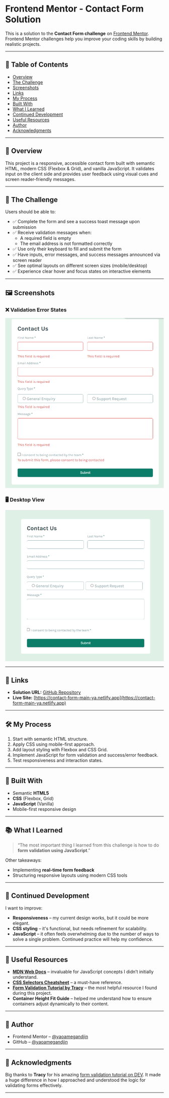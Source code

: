 # Frontend Mentor - Contact Form Solution

This is a solution to the **Contact Form challenge** on [Frontend Mentor](https://www.frontendmentor.io/challenges). Frontend Mentor challenges help you improve your coding skills by building realistic projects.

---

## 📑 Table of Contents

- [Overview](#overview)
- [The Challenge](#the-challenge)
- [Screenshots](#screenshots)
- [Links](#links)
- [My Process](#my-process)
- [Built With](#built-with)
- [What I Learned](#what-i-learned)
- [Continued Development](#continued-development)
- [Useful Resources](#useful-resources)
- [Author](#author)
- [Acknowledgments](#acknowledgments)

---

## 🧾 Overview

This project is a responsive, accessible contact form built with semantic HTML, modern CSS (Flexbox & Grid), and vanilla JavaScript. It validates input on the client side and provides user feedback using visual cues and screen reader-friendly messages.

---

## 🏁 The Challenge

Users should be able to:

- ✅ Complete the form and see a success toast message upon submission
- ✅ Receive validation messages when:
  - A required field is empty
  - The email address is not formatted correctly
- ✅ Use only their keyboard to fill and submit the form
- ✅ Have inputs, error messages, and success messages announced via screen reader
- ✅ See optimal layouts on different screen sizes (mobile/desktop)
- ✅ Experience clear hover and focus states on interactive elements

---

## 🖼️ Screenshots

### ❌ Validation Error States  
![Validation Errors](image-1.png)

### 🖥️ Desktop View  
![Desktop Layout](image.png)

---

## 🔗 Links

- **Solution URL:** [GitHub Repository](https://github.com/yaoamegandjin/web-dev-challenges/tree/main/contact-form-main)
- **Live Site:** [https://contact-form-main-ya.netlify.app](https://contact-form-main-ya.netlify.app)

---

## 🛠️ My Process

1. Start with semantic HTML structure.
2. Apply CSS using mobile-first approach.
3. Add layout styling with Flexbox and CSS Grid.
4. Implement JavaScript for form validation and success/error feedback.
5. Test responsiveness and interaction states.

---

## 🧱 Built With

- Semantic **HTML5**
- **CSS** (Flexbox, Grid)
- **JavaScript** (Vanilla)
- Mobile-first responsive design

---

## 📚 What I Learned

> “The most important thing I learned from this challenge is how to do **form validation using JavaScript**.”

Other takeaways:

- Implementing **real-time form feedback**
- Structuring responsive layouts using modern CSS tools

---

## 🧩 Continued Development

I want to improve:

- **Responsiveness** – my current design works, but it could be more elegant.
- **CSS styling** – it's functional, but needs refinement for scalability.
- **JavaScript** – it often feels overwhelming due to the number of ways to solve a single problem. Continued practice will help my confidence.

---

## 📖 Useful Resources

- **[MDN Web Docs](https://developer.mozilla.org/)** – invaluable for JavaScript concepts I didn’t initially understand.
- **[CSS Selectors Cheatsheet](https://frontend30.com/css-selectors-cheatsheet/)** – a must-have reference.
- **[Form Validation Tutorial by Tracy](https://dev.to/tracydev)** – the most helpful resource I found during this project.
- **Container Height Fit Guide** – helped me understand how to ensure containers adjust dynamically to their content.

---

## 👤 Author

- Frontend Mentor – [@yaoamegandjin](https://www.frontendmentor.io/profile/yaoamegandjin)
- GitHub – [@yaoamegandjin](https://github.com/yaoamegandjin)

---

## 🙏 Acknowledgments

Big thanks to **Tracy** for his amazing [form validation tutorial on DEV](https://dev.to/tracydev). It made a huge difference in how I approached and understood the logic for validating forms effectively.

---
